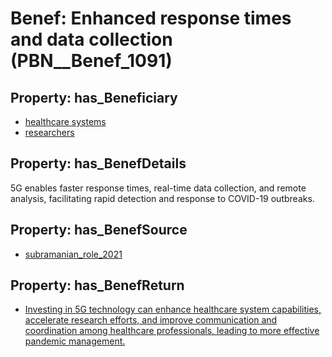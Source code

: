 # Benef: __Enhanced response times and data collection__ (PBN__Benef_1091)

## Property: has_Beneficiary

* [healthcare systems](../Stakeholder/PBN__Stakeholder_193)
* [researchers](../Stakeholder/PBN__Stakeholder_2)

## Property: has_BenefDetails

5G enables faster response times, real-time data collection, and remote analysis, facilitating rapid detection and response to COVID-19 outbreaks.

## Property: has_BenefSource

* [subramanian_role_2021](../Article/PBN__Article_226)

## Property: has_BenefReturn

* [Investing in 5G technology can enhance healthcare system capabilities, accelerate research efforts, and improve communication and coordination among healthcare professionals, leading to more effective pandemic management.](../BenefReturn/PBN__BenefReturn_1220)

